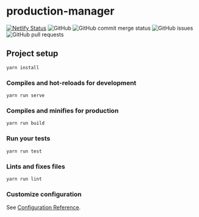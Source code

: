 # production-manager

[![Netlify Status](https://api.netlify.com/api/v1/badges/c6a00a41-c9c7-4712-ba65-b57249b1a79c/deploy-status)](https://app.netlify.com/sites/jovial-volhard-498991/deploys)
![GitHub](https://img.shields.io/github/license/humengqiao/production-manager)
![GitHub commit merge status](https://img.shields.io/github/commit-status/humengqiao/production-manager/master/HEAD)
![GitHub issues](https://img.shields.io/github/issues/humengqiao/production-manager)
![GitHub pull requests](https://img.shields.io/github/issues-pr/humengqiao/production-manager)

## Project setup
```
yarn install
```

### Compiles and hot-reloads for development
```
yarn run serve
```

### Compiles and minifies for production
```
yarn run build
```

### Run your tests
```
yarn run test
```

### Lints and fixes files
```
yarn run lint
```

### Customize configuration
See [Configuration Reference](https://cli.vuejs.org/config/).
